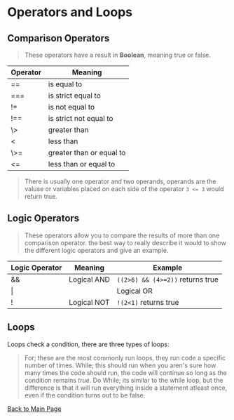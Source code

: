# Operators and Loops
## Comparison Operators
> These operators have a result in **Boolean**, meaning true or false.

Operator | Meaning
---------|----------
== | is equal to
=== | is strict equal to
!= | is not equal to
!== | is strict not equal to
\\> | greater than
< | less than
\\>= | greater than or equal to
<= | less than or equal to

> There is usually one operator and two operands, operands are the valuse or variables placed on each side of the operator `3 <= 3` would return true.

## Logic Operators
> These operators allow you to compare the results of more than one comparison operator.  the best way to really describe it would to show the different logic operators and give an example.

Logic Operator | Meaning | Example
---------------|---------|----------
&& | Logical AND | `((2>6) && (4>=2))` returns true
\\|| | Logical OR | `((2<5) || (2<1))` returns true
! | Logical NOT | `!(2<1)` returns true

## Loops
Loops check a condition, there are three types of loops:
> For; these are the most commonly run loops, they run code a specific number of times.
> While; this should run when you aren's sure how many times the code should run, the code will continue so long as the condition remains *true*.
> Do While; its similar to the while loop, but the difference is that it will run everything inside a statement atleast once, even if the condition turns out to be false.

[Back to Main Page](README.md)